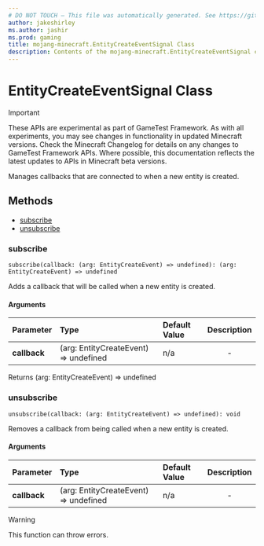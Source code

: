 ```yaml
---
# DO NOT TOUCH — This file was automatically generated. See https://github.com/Mojang/MinecraftScriptingApiDocsGenerator to modify descriptions, examples, etc.
author: jakeshirley
ms.author: jashir
ms.prod: gaming
title: mojang-minecraft.EntityCreateEventSignal Class
description: Contents of the mojang-minecraft.EntityCreateEventSignal class.
---
```

# EntityCreateEventSignal Class
>[!IMPORTANT]
>These APIs are experimental as part of GameTest Framework. As with all experiments, you may see changes in functionality in updated Minecraft versions. Check the Minecraft Changelog for details on any changes to GameTest Framework APIs. Where possible, this documentation reflects the latest updates to APIs in Minecraft beta versions.


Manages callbacks that are connected to when a new entity is created.


## Methods
- [subscribe](#subscribe)
- [unsubscribe](#unsubscribe)
  
### **subscribe**
`
subscribe(callback: (arg: EntityCreateEvent) => undefined): (arg: EntityCreateEvent) => undefined
`

Adds a callback that will be called when a new entity is created.
#### Arguments
| Parameter | Type | Default Value | Description |
| :--- | :--- | :--- | :---: |
| **callback** | (arg: EntityCreateEvent) => undefined | n/a | - |

Returns (arg: EntityCreateEvent) => undefined


### **unsubscribe**
`
unsubscribe(callback: (arg: EntityCreateEvent) => undefined): void
`

Removes a callback from being called when a new entity is created.
#### Arguments
| Parameter | Type | Default Value | Description |
| :--- | :--- | :--- | :---: |
| **callback** | (arg: EntityCreateEvent) => undefined | n/a | - |


> [!WARNING]
> This function can throw errors.


